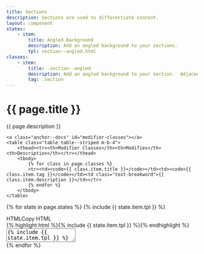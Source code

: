 ```yaml
---
title: Sections
description: Sections are used to differentiate content.
layout: component
states:
    - item:
        title: Angled Background
        description: Add an angled background to your sections.
        tpl: section--angled.html
classes:
    - item:
        title: .section--angled
        description: Add an angled background to your section.  Adjacent sections receive a dirvative of your brand coloring by default.
        tag: .section
---
```

<div class="container content">
    <h1>{{ page.title }}</h1>
    <p class="well">{{ page.description }}</p>

    <a class="anchor--docs" id="modifier-classes"></a>
    <table class="table table--striped m-b-4">
        <thead><tr><th>Modifier Classes</th><th>Modifies</th><th>Description</th></tr></thead>
        <tbody>
            {% for class in page.classes %}
            <tr><td><code>{{ class.item.title }}</code></td><td><code>{{ class.item.tag }}</code></td><td class="text-breakword">{{ class.item.description }}</td></tr>
            {% endfor %}
        </tbody>
    </table>
</div>

{% for state in page.states %}
{% include {{ state.item.tpl }} %}
<div class="container content">
    <div class="col-12 m-0 p-0">
        <div class="card card--highlight">
            <div class="card__head">HTML<a class="copy" data-clipboard-target="#copy-{{ forloop.index }}">Copy HTML</a></div>
            <div class="card__body">{% highlight html %}{% include {{ state.item.tpl }} %}{% endhighlight %}</div>
            <textarea class="card__copy" id="copy-{{ forloop.index }}" readonly>{% include {{ state.item.tpl }} %}</textarea>
        </div>
    </div>
</div>  
{% endfor %}
